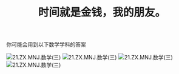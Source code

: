 ﻿---
title: 时间就是金钱，我的朋友。
time: 2020-10-1 19:59:59
tags: hide
cover: https://thirty-1302773433.cos.ap-nanjing.myqcloud.com/postcover/nguyen-dang-hoang-nhu-qDgTQOYk6B8-unsplash.jpg
---
你可能会用到以下数学学科的答案

![21.ZX.MNJ.数学(三)](https://thirty-1302773433.cos.ap-nanjing.myqcloud.com/post/photo-diary/homework-aanswer/ls3.1.jpg)
![21.ZX.MNJ.数学(三)](https://thirty-1302773433.cos.ap-nanjing.myqcloud.com/post/photo-diary/homework-aanswer/ls3.2.jpg)
![21.ZX.MNJ.数学(三)](https://thirty-1302773433.cos.ap-nanjing.myqcloud.com/post/photo-diary/homework-aanswer/ls3.3.jpg)
![21.ZX.MNJ.数学(三)](https://thirty-1302773433.cos.ap-nanjing.myqcloud.com/post/photo-diary/homework-aanswer/ls3.4.jpg)
